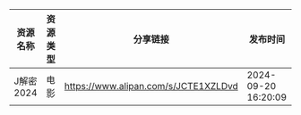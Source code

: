 | 资源名称    | 资源类型 | 分享链接                                 | 发布时间                |
| ------- | ---- | ------------------------------------ | ------------------- |
| J解密2024 | 电影   | https://www.alipan.com/s/JCTE1XZLDvd | 2024-09-20 16:20:09 |

